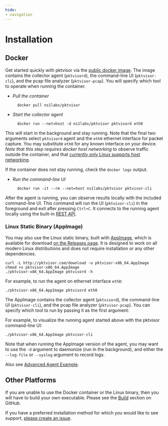 ```yaml
---
hide:
- navigation
---
```


# Installation

## Docker

Get started quickly with pktvisor via the [public docker image](https://hub.docker.com/r/ns1labs/pktvisor). The image contains the collector
agent (`pktvisord`), the command-line UI (`pktvisor-cli`), and the pcap file analyzer (`pktvisor-pcap`). You will specify which tool to operate when running the container.

- *Pull the container*


        docker pull ns1labs/pktvisor
 

- *Start the collector agent*


        docker run --net=host -d ns1labs/pktvisor pktvisord eth0

This will start in the background and stay running. Note that the final two arguments select `pktvisord` agent and the `eth0` ethernet interface for packet capture. You may substitute `eth0` for any known interface on your device. _Note that this step requires docker host networking_ to observe traffic outside the container, and that [currently only Linux supports host networking](https://docs.docker.com/network/host/).

 If the container does not stay running, check the `docker logs` output.

- *Run the command-line UI*


        docker run -it --rm --net=host ns1labs/pktvisor pktvisor-cli

After the agent is running, you can observe results locally with the included command-line UI. This command will run the UI (`pktvisor-cli`) in the foreground and exit after pressing `Ctrl+C`. It connects to the running agent locally using the built-in [REST API](https://app.swaggerhub.com/apis/ns1labs/pktvisor/3.0.0-oas3).

### Linux Static Binary (AppImage)

You may also use the Linux static binary, built with [AppImage](https://appimage.org/), which is available for
download [on the Releases page](https://github.com/ns1labs/pktvisor/releases). It is designed to work on all modern Linux distributions and does not require installation or any other dependencies.

```shell
curl -L http://pktvisor.com/download -o pktvisor-x86_64.AppImage
chmod +x pktvisor-x86_64.AppImage
./pktvisor-x86_64.AppImage pktvisord -h
```

For example, to run the agent on ethernet interface `eth0`:

```
./pktvisor-x86_64.AppImage pktvisord eth0
```

The AppImage contains the collector agent (`pktvisord`), the command-line UI (`pktvisor-cli`), and the pcap file
analyzer (`pktvisor-pcap`). You can specify which tool to run by passing it as the first argument:

For example, to visualize the running agent started above with the pktvisor command-line UI:

```shell
./pktvisor-x86_64.AppImage pktvisor-cli
```

Note that when running the AppImage version of the agent, you may want to use the `-d` argument to daemonize (run in the background), and either the `--log-file` or `--syslog` argument to record logs.

Also see [Advanced Agent Example](https://pktvisor.dev/docs/#advanced-agent-example).

## Other Platforms

If you are unable to use the Docker container or the Linux binary, then you will have to build your own executable. Please see the [Build](https://github.com/ns1labs/pktvisor#build) section on GitHub.

If you have a preferred installation method for which you would like to see support, [please create an issue](https://github.com/ns1/pktvisor/issues/new).
